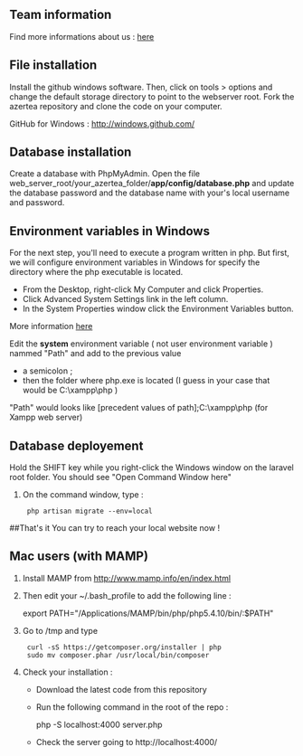 ## Team information
Find more informations about us : [here](http://www.nuitdelinfo.com/nuitinfo/teams:equipe_15_azertea_at:start)

## File installation
Install the github windows software.
Then, click on tools > options and change the default storage directory to point to the webserver root.
Fork the azertea repository and clone the code on your computer.

GitHub for Windows : http://windows.github.com/

## Database installation

Create a database with PhpMyAdmin.
Open the file web_server_root/your_azertea_folder/**app/config/database.php** and update the database password and the database name with your's local username and password.


## Environment variables in Windows

For the next step, you'll need to execute a program written in php. But first, we will configure environment variables in Windows for specify the directory where the php executable is located.

- From the Desktop, right-click My Computer and click Properties.
- Click Advanced System Settings link in the left column.
- In the System Properties window click the Environment Variables button.

More information [here](http://www.computerhope.com/issues/ch000549.htm)

Edit the **system** environment variable ( not user environment variable ) nammed "Path" and add to the previous value 
- a semicolon ;
- then the folder where php.exe is located (I guess in your case that would be C:\xampp\php )

"Path" would looks like [precedent values of path];C:\xampp\php (for Xampp web server)

## Database deployement
Hold the SHIFT key while you right-click the Windows window on the laravel root folder. You should see "Open Command Window here"

1. On the command window, type : 

    	php artisan migrate --env=local


##That's it
You can try to reach your local website now !


## Mac users (with MAMP)

1. Install MAMP from http://www.mamp.info/en/index.html
2. Then edit your ~/.bash_profile to add the following line : 


	export PATH="/Applications/MAMP/bin/php/php5.4.10/bin/:$PATH"


3. Go to /tmp and type


    	curl -sS https://getcomposer.org/installer | php
    	sudo mv composer.phar /usr/local/bin/composer


4. Check your installation :
	- Download the latest code from this repository
	- Run the following command in the root of the repo :


		php -S localhost:4000 server.php


	- Check the server going to http://localhost:4000/



